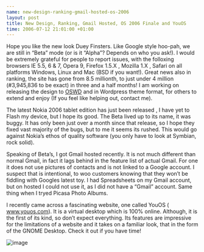 ```yaml
--- 
name: new-design-ranking-gmail-hosted-os-2006 
layout: post 
title: New Design, Ranking, Gmail Hosted, OS 2006 Finale and YouOS 
time: 2006-07-12 21:01:00 +01:00 
---
```


Hope you like the new look Duey Finsters. Like Google style hoo-pah, we
are still in “Beta” mode (or is it “Alpha”? Depends on who you ask!). I
would be extremely grateful for people to report issues, with the
folloxing browsers IE 5.5, 6 & 7, Opera 9, Firefox 1.5.X , Mozilla 1.X ,
Safari on all platforms Windows, Linux and Mac (BSD if you want!). Great
news also in ranking, the site has gone from 8.5 millionth, to just
under 4 million (\#3,945,836 to be exact) in three and a half months! I
am working on releasing the design to [OSWD](http://www.oswd.org/) and
in Wordpress theme format, for others to extend and enjoy (If you feel
like helping out, contact me).

The latest Nokia 2006 tablet edition has just been released , I have yet
to Flash my device, but I hope its good. The Beta lived up to its name,
it was buggy. It has only been just over a month since that release, so
I hope they fixed vast majority of the bugs, but to me it seems its
rushed. This would go against Nokia’s ethos of quality software (you
only have to look at Symbian, rock solid).

Speaking of Beta’s, I got Gmail hosted recently. It is not much
different than normal Gmail, in fact it lags behind in the feature list
of actual Gmail. For one it does not use pictures of contacts and is not
linked to a Google account. I suspect that is intentional, to woo
customers knowing that they won’t be fiddling with Googles latest toy. I
had Spreadsheets on my Gmail account, but on hosted I could not use it,
as I did not have a “Gmail” account. Same thing when I tryed Picasa
Photo Albums.

I recently came across a fascinating website, one called YouOS (
www.youos.com). It is a virtual desktop which is 100% online. Although,
it is the first of its kind, so don’t expect everything. Its features
are impressive for the limitations of a website and it takes on a
familiar look, that in the form of the GNOME Desktop. Check it out if
you have time!

![image](https://blogger.googleusercontent.com/tracker/7231752728434532377-2984790835743381567?l=neil.grogan.ie)
